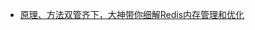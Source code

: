 * [原理、方法双管齐下，大神带你细解Redis内存管理和优化](https://yq.aliyun.com/articles/67122?&utm_campaign=sys&utm_medium=market&utm_source=edm_email&msctype=email&mscareaid=cn&mscsiteid=cn&mscmsgid=6730116123000307744&)

